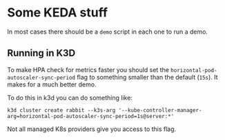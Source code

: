 # Some KEDA stuff

In most cases there should be a `demo` script in each one to run a demo.

## Running in K3D

To make HPA check for metrics faster you should set the
`horizontal-pod-autoscaler-sync-period` flag to something smaller than the
default (`15s`). It makes for a much better demo.

To do this in k3d you can do something like:
```
k3d cluster create rabbit --k3s-arg '--kube-controller-manager-arg=horizontal-pod-autoscaler-sync-period=1s@server:*'
```

Not all managed K8s providers give you access to this flag.

